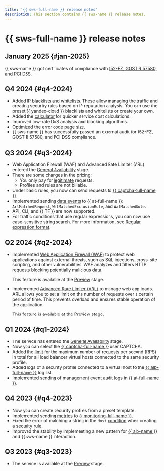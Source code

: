 ```yaml
---
title: '{{ sws-full-name }} release notes'
description: This section contains {{ sws-name }} release notes.
---
```


# {{ sws-full-name }} release notes

## January 2025 {#jan-2025}

{{ sws-name }} got certificates of compliance with [152-FZ, GOST R 57580, and PCI DSS](https://yandex.cloud/ru/security/standards).

## Q4 2024 {#q4-2024}

* Added [IP blacklists and whitelists](concepts/lists.md). These allow managing the traffic and creating security rules based on IP reputation analysis. You can use the preset {{ yandex-cloud }} blacklists and whitelists or create your own.
* Added the [calculator](pricing.md) for quicker service cost calculations.
* Improved low-rate DoS analysis and blocking algorithms.
* Optimized the error code page size.
* {{ sws-name }} has successfully passed an external audit for 152-FZ, GOST R 57580, and PCI DSS compliance.

## Q3 2024 {#q3-2024}

* Web Application Firewall (WAF) and Advanced Rate Limiter (ARL) entered the [General Availability](../overview/concepts/launch-stages.md) stage.
* There are some changes in the pricing: 
  * You only pay for [legitimate](concepts/rules.md#rule-action) requests.
  * Profiles and rules are not billable.
* Under basic rules, you now can send requests to [{{ captcha-full-name }}](../smartcaptcha/).
* Implemented sending [data events](./at-ref.md#data-plane-events) to {{ at-full-name }}: `ArlMatchedRequest`, `WafMatchedExclusionRule`, and `WafMatchedRule`.
* API, CLI, and {{ TF }} are now supported.
* For traffic conditions that use regular expressions, you can now use case-sensitive string search. For more information, see [Regular expression format](concepts/conditions.md#regular-expressions).

## Q2 2024 {#q2-2024}

* Implemented [Web Application Firewall (WAF)](./concepts/waf.md) to protect web applications against external threats, such as SQL injections, cross-site scripting, and other vulnerabilities. WAF analyzes and filters HTTP requests blocking potentially malicious data.

    This feature is available at the [Preview](../overview/concepts/launch-stages.md) stage.

* Implemented [Advanced Rate Limiter (ARL)](./concepts/arl.md) to manage web app loads. ARL allows you to set a limit on the number of requests over a certain period of time. This prevents overload and ensures stable operation of the application.

    This feature is available at the [Preview](../overview/concepts/launch-stages.md) stage.

## Q1 2024 {#q1-2024}

* The service has entered the [General Availability](../overview/concepts/launch-stages.md) stage.
* Now you can select the [{{ captcha-full-name }}](../smartcaptcha/) user CAPTCHA.
* Added the [limit](./concepts/limits.md#limits) for the maximum number of requests per second (RPS) in total for all load balancer virtual hosts connected to the same security profile.
* Added logs of a security profile connected to a virtual host to the [{{ alb-full-name }}](../application-load-balancer/) log list.
* Implemented sending of management event [audit logs](./at-ref.md) in [{{ at-full-name }}](../audit-trails/).

## Q4 2023 {#q4-2023}

* Now you can create security profiles from a preset template.
* Implemented sending [metrics](./metrics.md) to [{{ monitoring-full-name }}](../monitoring/).
* Fixed the error of matching a string in the `Host` [condition](./concepts/conditions.md) when creating a security rule.
* Improved the stability by implementing a new pattern for [{{ alb-name }}](../application-load-balancer/) and {{ sws-name }} interaction.

## Q3 2023 {#q3-2023}

* The service is available at the [Preview](../overview/concepts/launch-stages.md) stage.